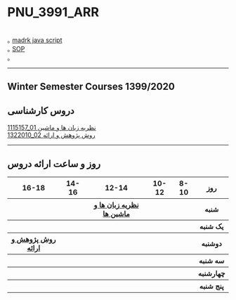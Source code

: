 # PNU_3991_ARR
<br>
｡ <a href="http://s16.picofile.com/file/8413135142/downloadfile.pdf.html">  madrk java script</a>
<br>
｡ <a href="https://rezvanehnurzayii.github.io/rezvanehnurzayi.github.io-SOP-/">SOP</a>
<br>
｡ 


------------------
## Winter Semester Courses 1399/2020

## دروس کارشناسی

[ 1115157_01 نظریه زبان ها و ماشین](https://rezvanehnurzayi.github.io/)
<br>
[ 1322010_02 روش پژوهش و ارائه](https://rezvanehnurzayi.github.io/)


--------------
## روز و ساعت ارائه دروس

<table style="width:100%">
  <tr>
    <th >16-18</th>
    <th >14-16</th>
    <th >12-14</th>
    <th>10-12</th>
    <th>8-10</th>
    <th>روز</th>
  </tr>
  <tr>
    <th ></th>
    <th ></th>
    <th ><a  href="https://github.com/AliRazavi-edu/PNU_3991/tree/master/_BSc/Theory-of-Languages-and-Machines">نظریه زبان ها و ماشین ها</a></th>
    <th></th>
    <th></th>
    <th>شنبه</th>
  </tr>
   <tr>
    <th ></th>
    <th ></th>
    <th></th>
    <th></th>
    <th ></th>
    <th>یک شنبه</th>
  </tr>
   <tr>
     <th ><a  href="https://github.com/AliRazavi-edu/PNU_3991/tree/master/_BSc/ResearchAndPresentationMethods">روش پژوهش و ارائه</a></th>
    <th></th>
     <th></th>
     <th></th>
     <th></th>
    <th>دوشنبه</th>
  </tr>
   <tr>
    <th ></th>
    <th ></th>
    <th></th>
    <th></th>
    <th ></th>
    <th>سه شنبه</th>
  </tr>
   <tr>
    <th ></th>
    <th ></th>
    <th></th>
    <th></th>
     <th ></th>
    <th>چهارشنبه</th>
  </tr>
   <tr>
    <th ></th>
     <th ></th>
     <th >
     <th>
    <th></th>
    <th>پنج شنبه</th>
  </tr>
</table>

